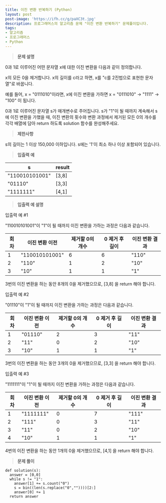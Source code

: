 ```yaml
---
title: 이진 변환 반복하기 (Python)
layout: post
post-image: 'https://ifh.cc/g/paXC3t.jpg'
description: 프로그래머스의 알고리즘 문제 "이진 변환 반복하기" 문제풀이입니다.
tags:
- 알고리즘
- 프로그래머스
- Python
---
```



>**문제 설명**

0과 1로 이루어진 어떤 문자열 x에 대한 이진 변환을 다음과 같이 정의합니다.


x의 모든 0을 제거합니다.
x의 길이를 c라고 하면, x를 "c를 2진법으로 표현한 문자열"로 바꿉니다.


예를 들어, x = "0111010"이라면, x에 이진 변환을 가하면 x = "0111010" -> "1111" -> "100" 이 됩니다.

0과 1로 이루어진 문자열 s가 매개변수로 주어집니다. s가 "1"이 될 때까지 계속해서 s에 이진 변환을 가했을 때, 이진 변환의 횟수와 변환 과정에서 제거된 모든 0의 개수를 각각 배열에 담아 return 하도록 solution 함수를 완성해주세요.

>**제한사항**


s의 길이는 1 이상 150,000 이하입니다.
s에는 '1'이 최소 하나 이상 포함되어 있습니다.


>**입출력 예**

| s | result |
|--|--|
| "110010101001" | [3,8] |
| "01110" | [3,3] |
| "1111111" | [4,1] |

>**입출력 예 설명**

입출력 예 #1


"110010101001"이 "1"이 될 때까지 이진 변환을 가하는 과정은 다음과 같습니다.


| 회차 | 이진 변환 이전 | 제거할 0의 개수 | 0 제거 후 길이 | 이진 변환 결과 |
|--|--|--|--|--|
| 1 | "110010101001" | 6 | 6 | "110" |
| 2 | "110" | 1 | 2 | "10" |
| 3 | "10" | 1 | 1 | "1" |


3번의 이진 변환을 하는 동안 8개의 0을 제거했으므로,  [3,8] 을 return 해야 합니다.


입출력 예 #2


"01110"이 "1"이 될 때까지 이진 변환을 가하는 과정은 다음과 같습니다.


| 회차 | 이진 변환 이전 | 제거할 0의 개수 | 0 제거 후 길이 | 이진 변환 결과 |
|--|--|--|--|--|
| 1 | "01110" | 2 | 3 | "11" |
| 2 | "11" | 0 | 2 | "10" |
| 3 | "10" | 1 | 1 | "1" |


3번의 이진 변환을 하는 동안 3개의 0을 제거했으므로,  [3,3] 을 return 해야 합니다.


입출력 예 #3


"1111111"이 "1"이 될 때까지 이진 변환을 가하는 과정은 다음과 같습니다.


| 회차 | 이진 변환 이전 | 제거할 0의 개수 | 0 제거 후 길이 | 이진 변환 결과 |
|--|--|--|--|--|
| 1 | "1111111" | 0 | 7 | "111" |
| 2 | "111" | 0 | 3 | "11" |
| 3 | "11" | 0 | 2 | "10" |
| 4 | "10" | 1 | 1 | "1" |


4번의 이진 변환을 하는 동안 1개의 0을 제거했으므로,  [4,1] 을 return 해야 합니다.


>**문제 풀이**

	def solution(s):
	  answer = [0,0]
	  while s != "1":
	    answer[1] += s.count("0")
	    s = bin((len(s.replace("0",""))))[2:]
	    answer[0] += 1
	  return answer









